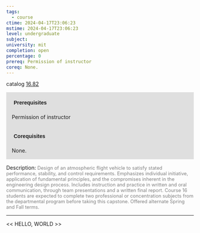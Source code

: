 ```yaml
---
tags:
  - course
ctime: 2024-04-17T23:06:23
mstime: 2024-04-17T23:06:23
level: undergraduate
subject: 
university: mit
completion: open
percentage: 0
prereq: Permission of instructor
coreq: None.
---
```


catalog [16.82](http://student.mit.edu/catalog/m16b.html#16.82)

<span style="display: block; padding: 15px; background-color: rgb(100, 100, 100, 0.2);"><font id="m_prereq1481_0" style="display: block; font-family: Arial, sans-serif; font-weight: bold; padding: 5px">Prerequisites</font><br><span id="prereq1481_0">Permission of instructor</span></span>
<span style="display: block; padding: 15px; background-color: rgb(100, 100, 100, 0.2);"><font id="m_coreq1481_0" style="display: block; font-family: Arial, sans-serif; font-weight: bold; padding: 5px">Corequisites</font><br><span id="coreq1481_0">None.</span></span>

<font style="">Description:</font>
<font style="color: grey; font-size: 0.8rem;">Design of an atmospheric flight vehicle to satisfy stated performance, stability, and control requirements. Emphasizes individual initiative, application of fundamental principles, and the compromises inherent in the engineering design process. Includes instruction and practice in written and oral communication, through team presentations and a written final report. Course 16 students are expected to complete two professional or concentration subjects from the departmental program before taking this capstone. Offered alternate Spring and Fall terms.</font>



---

<< HELLO, WORLD >>
